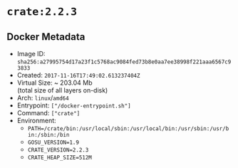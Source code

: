 # `crate:2.2.3`

## Docker Metadata

- Image ID: `sha256:a27995754d17a23f1c5768ac9084fed73b8e0aa7ee38998f221aaa6567c93833`
- Created: `2017-11-16T17:49:02.613237404Z`
- Virtual Size: ~ 203.04 Mb  
  (total size of all layers on-disk)
- Arch: `linux`/`amd64`
- Entrypoint: `["/docker-entrypoint.sh"]`
- Command: `["crate"]`
- Environment:
  - `PATH=/crate/bin:/usr/local/sbin:/usr/local/bin:/usr/sbin:/usr/bin:/sbin:/bin`
  - `GOSU_VERSION=1.9`
  - `CRATE_VERSION=2.2.3`
  - `CRATE_HEAP_SIZE=512M`
